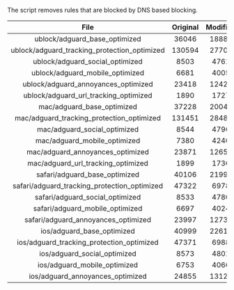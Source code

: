 The script removes rules that are blocked by DNS based blocking.


| File | Original | Modified |
|:----:|:-----:|:-----:|
| ublock/adguard_base_optimized | 36046 | 18883 |
| ublock/adguard_tracking_protection_optimized | 130594 | 27704 |
| ublock/adguard_social_optimized | 8503 | 4761 |
| ublock/adguard_mobile_optimized | 6681 | 4005 |
| ublock/adguard_annoyances_optimized | 23418 | 12427 |
| ublock/adguard_url_tracking_optimized | 1890 | 1727 |
| mac/adguard_base_optimized | 37228 | 20044 |
| mac/adguard_tracking_protection_optimized | 131451 | 28482 |
| mac/adguard_social_optimized | 8544 | 4796 |
| mac/adguard_mobile_optimized | 7380 | 4240 |
| mac/adguard_annoyances_optimized | 23871 | 12657 |
| mac/adguard_url_tracking_optimized | 1899 | 1736 |
| safari/adguard_base_optimized | 40106 | 21991 |
| safari/adguard_tracking_protection_optimized | 47322 | 6978 |
| safari/adguard_social_optimized | 8533 | 4780 |
| safari/adguard_mobile_optimized | 6697 | 4024 |
| safari/adguard_annoyances_optimized | 23997 | 12730 |
| ios/adguard_base_optimized | 40999 | 22615 |
| ios/adguard_tracking_protection_optimized | 47371 | 6988 |
| ios/adguard_social_optimized | 8573 | 4801 |
| ios/adguard_mobile_optimized | 6753 | 4066 |
| ios/adguard_annoyances_optimized | 24855 | 13122 |